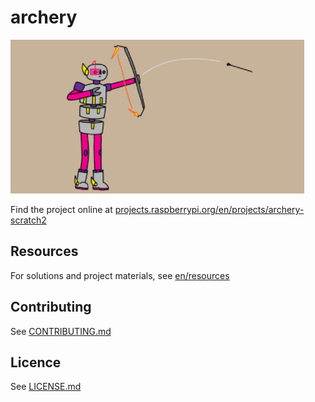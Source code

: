 # archery

![archery](/en/images/banner.png)

Find the project online at [projects.raspberrypi.org/en/projects/archery-scratch2](https://projects.raspberrypi.org/en/projects/archery-scratch2)

## Resources
For solutions and project materials, see [en/resources](https://github.com/raspberrypilearning/archery-scratch2/tree/master/en/resources)

## Contributing
See [CONTRIBUTING.md](CONTRIBUTING.md)

## Licence
 See [LICENSE.md](LICENSE.md)